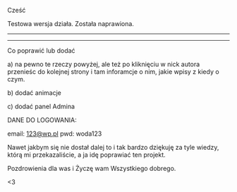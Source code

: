 

Cześć

Testowa wersja działa. Została naprawiona.
***

***
Co poprawić lub dodać 

a) na pewno te rzeczy powyżej, ale też po kliknięciu w nick autora przenieśc do kolejnej strony i tam inforamcje o nim, jakie wpisy z kiedy o czym. 

b) dodać animacje 

c) dodać panel Admina 

DANE DO LOGOWANIA: 

email: 123@wp.pl
pwd: woda123

Nawet jakbym się nie dostał dalej to i tak bardzo dziękuję za tyle wiedzy, którą mi przekazaliście, a ja idę poprawiać ten projekt.

Pozdrowienia dla was i Życzę wam Wszystkiego dobrego. 

<3 
